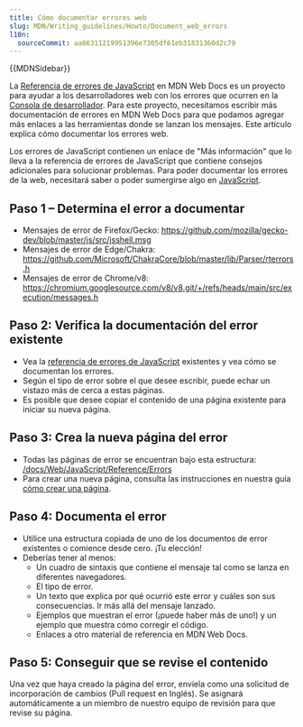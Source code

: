```yaml
---
title: Cómo documentar errores web
slug: MDN/Writing_guidelines/Howto/Document_web_errors
l10n:
  sourceCommit: aa66311219951396e7305df61eb31831360d2c79
---
```


{{MDNSidebar}}

La [Referencia de errores de JavaScript](/es/docs/Web/JavaScript/Reference/Errors) en MDN Web Docs es un proyecto para ayudar a los desarrolladores web con los errores que ocurren en la [Consola de desarrollador](https://firefox-source-docs.mozilla.org/devtools-user/web_console/index.html). Para este proyecto, necesitamos escribir más documentación de errores en MDN Web Docs para que podamos agregar más enlaces a las herramientas donde se lanzan los mensajes. Este artículo explica cómo documentar los errores web.

Los errores de JavaScript contienen un enlace de "Más información" que lo lleva a la referencia de errores de JavaScript que contiene consejos adicionales para solucionar problemas. Para poder documentar los errores de la web, necesitará saber o poder sumergirse algo en [JavaScript](/es/docs/Web/JavaScript).

## Paso 1 – Determina el error a documentar

- Mensajes de error de Firefox/Gecko: <https://github.com/mozilla/gecko-dev/blob/master/js/src/jsshell.msg>
- Mensajes de error de Edge/Chakra: <https://github.com/Microsoft/ChakraCore/blob/master/lib/Parser/rterrors.h>
- Mensajes de error de Chrome/v8: <https://chromium.googlesource.com/v8/v8.git/+/refs/heads/main/src/execution/messages.h>

## Paso 2: Verifica la documentación del error existente

- Vea la [referencia de errores de JavaScript](/es/docs/Web/JavaScript/Reference/Errors) existentes y vea cómo se documentan los errores.
- Según el tipo de error sobre el que desee escribir, puede echar un vistazo más de cerca a estas páginas.
- Es posible que desee copiar el contenido de una página existente para iniciar su nueva página.

## Paso 3: Crea la nueva página del error

- Todas las páginas de error se encuentran bajo esta estructura: [/docs/Web/JavaScript/Reference/Errors](/es/docs/Web/JavaScript/Reference/Errors)
- Para crear una nueva página, consulta las instrucciones en nuestra guía [cómo crear una página](/es/docs/MDN/Writing_guidelines/Howto/Creating_moving_deleting).

## Paso 4: Documenta el error

- Utilice una estructura copiada de uno de los documentos de error existentes o comience desde cero. ¡Tu elección!
- Deberías tener al menos:
  - Un cuadro de sintaxis que contiene el mensaje tal como se lanza en diferentes navegadores.
  - El tipo de error.
  - Un texto que explica por qué ocurrió este error y cuáles son sus consecuencias. Ir más allá del mensaje lanzado.
  - Ejemplos que muestran el error (¡puede haber más de uno!) y un ejemplo que muestra cómo corregir el código.
  - Enlaces a otro material de referencia en MDN Web Docs.

## Paso 5: Conseguir que se revise el contenido

Una vez que haya creado la página del error, envíela como una solicitud de incorporación de cambios (Pull request en Inglés). Se asignará automáticamente a un miembro de nuestro equipo de revisión para que revise su página.

